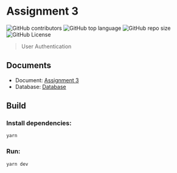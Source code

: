 # Assignment 3

![GitHub contributors](https://img.shields.io/github/contributors/SDN302/assignment-3)
![GitHub top language](https://img.shields.io/github/languages/top/SDN302/assignment-3)
![GitHub repo size](https://img.shields.io/github/repo-size/SDN302/assignment-3)
![GitHub License](https://img.shields.io/github/license/SDN302/assignment-3)

> User Authentication

## Documents

- Document: [Assignment 3](docs/Assignment%203.docx)
- Database: [Database](data/README.md)

## Build

### Install dependencies:

```bash
yarn
```

### Run:

```bash
yarn dev
```
